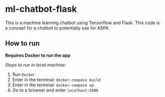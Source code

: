 # ml-chatbot-flask

This is a machine learning chatbot using Tensorflow and Flask. This code is a concept for a chatbot to
potentially use for ASPA

## How to run

**Requires Docker to run the app**

_Steps to run in local machine_:

1. Run `Docker`
2. Enter in the terminal: `docker-compose build`
3. Enter in the terminal: `docker-compose up`
4. Go to a browser and enter `localhost:5000`
